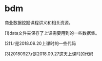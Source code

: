 # bdm
商业数据挖掘课程讲义和相关资源。

(1)data文件夹保存了上课需要用到的一些数据集。

(2)1.r是2018.09.20上课时的一些代码

(3)20180927.r是2018.09.27这天上课时的代码
